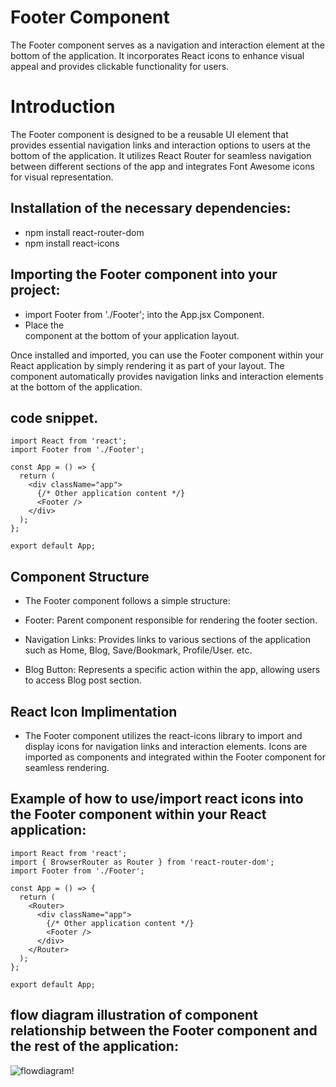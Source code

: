 # Footer Component

The Footer component serves as a navigation and interaction element at the bottom of the application. It incorporates React icons to enhance visual appeal and provides clickable functionality for users.

# Introduction

The Footer component is designed to be a reusable UI element that provides essential navigation links and interaction options to users at the bottom of the application. It utilizes React Router for seamless navigation between different sections of the app and integrates Font Awesome icons for visual representation.

## Installation of the necessary dependencies:

- npm install react-router-dom
- npm install react-icons

## Importing the Footer component into your project:

- import Footer from './Footer'; into the App.jsx Component.
- Place the <Footer /> component at the bottom of your application layout.

Once installed and imported, you can use the Footer component within your React application by simply rendering it as part of your layout. The component automatically provides navigation links and interaction elements at the bottom of the application.

## code snippet.

    import React from 'react';
    import Footer from './Footer';

    const App = () => {
      return (
        <div className="app">
          {/* Other application content */}
          <Footer />
        </div>
      );
    };

    export default App;

## Component Structure

- The Footer component follows a simple structure:

- Footer: Parent component responsible for rendering the footer section.
- Navigation Links: Provides links to various sections of the application such as Home, Blog, Save/Bookmark, Profile/User. etc.
- Blog Button: Represents a specific action within the app, allowing users to access Blog post section.

## React Icon Implimentation

- The Footer component utilizes the react-icons library to import and display icons for navigation links and interaction elements. Icons are imported as components and integrated within the Footer component for seamless rendering.

## Example of how to use/import react icons into the Footer component within your React application:

    import React from 'react';
    import { BrowserRouter as Router } from 'react-router-dom';
    import Footer from './Footer';

    const App = () => {
      return (
        <Router>
          <div className="app">
            {/* Other application content */}
            <Footer />
          </div>
        </Router>
      );
    };

    export default App;

## flow diagram illustration of component relationship between the Footer component and the rest of the application:

![flowdiagram!](https://drive.google.com/file/d/13tddI2SAJAZWDDB5TKuC6hQ_EJX5TQCK/view?usp=drive_link)
